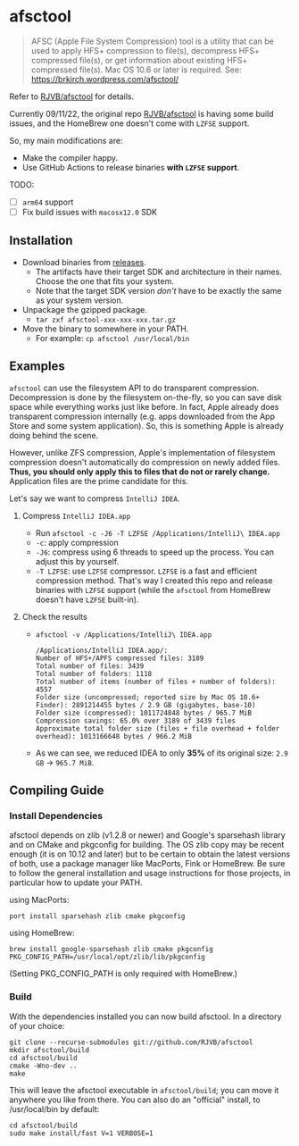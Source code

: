 # afsctool

> AFSC (Apple File System Compression) tool is a utility that can be used
to apply HFS+ compression to file(s), decompress HFS+ compressed file(s), or
get information about existing HFS+ compressed file(s).
Mac OS 10.6 or later is required. See: https://brkirch.wordpress.com/afsctool/

Refer to [RJVB/afsctool](https://github.com/RJVB/afsctool) for details.

Currently 09/11/22, the original repo [RJVB/afsctool](https://github.com/RJVB/afsctool) is having some build issues, and the HomeBrew one doesn't come with `LZFSE` support.

So, my main modifications are:

- Make the compiler happy.
- Use GitHub Actions to release binaries **with `LZFSE` support**.

TODO:

- [ ] `arm64` support
- [ ] Fix build issues with `macosx12.0` SDK

## Installation

- Download binaries from [releases](https://github.com/charlie0129/afsctool/releases).
  - The artifacts have their target SDK and architecture in their names. Choose the one that fits your system.
  - Note that the target SDK version *don't* have to be exactly the same as your system version.
- Unpackage the gzipped package.
  - `tar zxf afsctool-xxx-xxx-xxx.tar.gz`
- Move the binary to somewhere in your PATH.
  - For example: `cp afsctool /usr/local/bin`

## Examples

`afsctool` can use the filesystem API to do transparent compression. Decompression is done by the filesystem on-the-fly, so you can save disk space while everything works just like before. In fact, Apple already does transparent compression internally (e.g. apps downloaded from the App Store and some system application). So, this is something Apple is already doing behind the scene.

However, unlike ZFS compression, Apple's implementation of filesystem compression doesn't automatically do compression on newly added files. **Thus, you should only apply this to files that do not or rarely change.** Application files are the prime candidate for this.

Let's say we want to compress `IntelliJ IDEA`.

1. Compress `IntelliJ IDEA.app`

   - Run `afsctool -c -J6 -T LZFSE /Applications/IntelliJ\ IDEA.app`
   - `-c`: apply compression
   - `-J6`: compress using 6 threads to speed up the process. You can adjust this by yourself.
   - `-T LZFSE`: use `LZFSE` compressor. `LZFSE` is a fast and efficient compression method. That's way I created this repo and release binaries with `LZFSE` support (while the `afsctool` from HomeBrew doesn't have `LZFSE` built-in).

2. Check the results

   - `afsctool -v /Applications/IntelliJ\ IDEA.app`

     ```
     /Applications/IntelliJ IDEA.app/:
     Number of HFS+/APFS compressed files: 3189
     Total number of files: 3439
     Total number of folders: 1118
     Total number of items (number of files + number of folders): 4557
     Folder size (uncompressed; reported size by Mac OS 10.6+ Finder): 2891214455 bytes / 2.9 GB (gigabytes, base-10)
     Folder size (compressed): 1011724848 bytes / 965.7 MiB
     Compression savings: 65.0% over 3189 of 3439 files
     Approximate total folder size (files + file overhead + folder overhead): 1013166648 bytes / 966.2 MiB
     ```

   - As we can see, we reduced IDEA to only **35%** of its original size: `2.9 GB` -> `965.7 MiB`.

## Compiling Guide

### Install Dependencies

afsctool depends on zlib (v1.2.8 or newer) and Google's sparsehash library and on CMake
and pkgconfig for building. The OS zlib copy may be recent enough (it is on 10.12 and later) but to be
certain to obtain the latest versions of both, use a package manager like MacPorts, Fink
or HomeBrew. Be sure to follow the general installation and usage instructions for those
projects, in particular how to update your PATH.

using MacPorts:

```shell
port install sparsehash zlib cmake pkgconfig
```

using HomeBrew:

```shell
brew install google-sparsehash zlib cmake pkgconfig
PKG_CONFIG_PATH=/usr/local/opt/zlib/lib/pkgconfig
```

(Setting PKG_CONFIG_PATH is only required with HomeBrew.)

### Build

With the dependencies installed you can now build afsctool. In a directory of your choice:

```shell
git clone --recurse-submodules git://github.com/RJVB/afsctool
mkdir afsctool/build
cd afsctool/build
cmake -Wno-dev ..
make
```

This will leave the afsctool executable in `afsctool/build`; you can move it anywhere
you like from there. You can also do an "official" install, to /usr/local/bin by
default:
```shell
cd afsctool/build
sudo make install/fast V=1 VERBOSE=1
```
